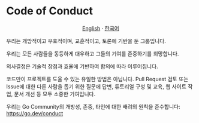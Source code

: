 # Code of Conduct

<p align="center"><a href="https://github.com/MC-Dashify/launcher/CODE_OF_CONDUCT.md">English</a> · <a href="https://github.com/MC-Dashify/launcher/.github/documents/CODE_OF_CONDUCT.ko_KR.md">한국어</a></p>

우리는 개방적이고 우호적이며, 교훈적이고, 토론에 기반을 둔 그룹입니다.

우리는 모든 사람들을 동등하게 대우하고 그들의 기여를 존중하기를 희망합니다.

의사결정은 기술적 장점과 효율에 기반하여 합의에 따라 이루어집니다.

코드만이 프로젝트를 도울 수 있는 유일한 방법은 아닙니다. Pull Request 검토 또는 Issue에 대한 다른 사람을 돕기 위한 질문에 답변, 튜토리얼 구성 및 교육, 웹 사이트 작업, 문서 개선 등 모두 소중한 기여입니다.

우리는 Go Community의 개방성, 존중, 타인에 대한 배려의 원칙을 준수합니다: https://go.dev/conduct

